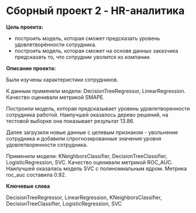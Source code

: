 # **Сборный проект 2 - HR-аналитика**

**Цель проекта:**
- построить модель, которая сможет предсказать уровень удовлетворённости сотрудника.
- построить модель, которая сможет на основе данных заказчика предсказать то, что сотрудник уволится из компании.

**Описание проекта:**

Были изучены характеристики сотрудников.

К данным применяли модели: DecisionTreeRegressor, LinearRegression. Качество оценивали метрикой SMAPE.

Построили модель, которая предсказывает уровень удовлетворенности сотрудника работой.
Наилучшей оказалось дерево решений, на тестовой выборке она показывает результат 13.86.

Далее загрузили новые данные с целевым признаком - увольнение сотрудника и добавили спрогнозированные значения уровня удовлетворенности сотрудника.

Применили модели: KNeighborsClassifier, DecisionTreeClassifier, LogisticRegression, SVC. Качество оценивали метрикой ROC_AUC.
Наилучшей оказалась модель SVC с полиномиальным ядром. Метрика roc_auc составила 0.92.

**Ключевые слова**

DecisionTreeRegressor, LinearRegression, KNeighborsClassifier, DecisionTreeClassifier, LogisticRegression, SVC
